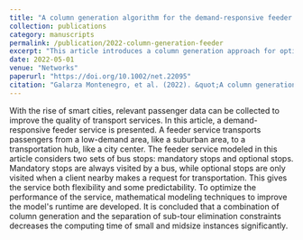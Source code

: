 ```yaml
---
title: "A column generation algorithm for the demand-responsive feeder service"
collection: publications
category: manuscripts
permalink: /publication/2022-column-generation-feeder
excerpt: "This article introduces a column generation approach for optimizing the demand-responsive feeder service problem."
date: 2022-05-01
venue: "Networks"
paperurl: "https://doi.org/10.1002/net.22095"
citation: "Galarza Montenegro, et al. (2022). &quot;A column generation algorithm for the demand-responsive feeder service.&quot; <i>Networks<i>, 80(3), 22095. https://doi.org/10.1002/net.22095"
---
```

With the rise of smart cities, relevant passenger data can be collected to improve the quality of transport services. In this article, a demand-responsive feeder service is presented. A feeder service transports passengers from a low-demand area, like a suburban area, to a transportation hub, like a city center. The feeder service modeled in this article considers two sets of bus stops: mandatory stops and optional stops. Mandatory stops are always visited by a bus, while optional stops are only visited when a client nearby makes a request for transportation. This gives the service both flexibility and some predictability. To optimize the performance of the service, mathematical modeling techniques to improve the model's runtime are developed. It is concluded that a combination of column generation and the separation of sub-tour elimination constraints decreases the computing time of small and midsize instances significantly.